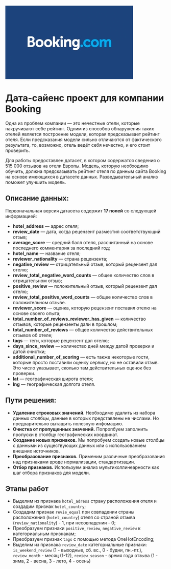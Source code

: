 ![](/img/upld_57150.jpeg)

# Дата-сайенc проект для компании Booking

Одна из проблем компании — это нечестные отели, которые накручивают себе рейтинг. Одним из способов обнаружения таких отелей является построение модели, которая предсказывает рейтинг отеля. Если предсказания модели сильно отличаются от фактического результата, то, возможно, отель ведёт себя нечестно, и его стоит проверить.

Для работы предоставлен датасет, в котором содержатся сведения о 515 000 отзывов на отели Европы. Модель, которую необходимо обучить, должна предсказывать рейтинг отеля по данным сайта Booking на основе имеющихся в датасете данных. Разведывательный анализ поможет улучшить модель.

## Описание данных:

Первоначальная версия датасета содержит **17 полей** со следующей информацией:

* **hotel_address** — адрес отеля;
* **review_date** — дата, когда рецензент разместил соответствующий отзыв;
* **average_score** — средний балл отеля, рассчитанный на основе последнего комментария за последний год;
* **hotel_name** — название отеля;
* **reviewer_nationality** — страна рецензента;
* **negative_review** — отрицательный отзыв, который рецензент дал отелю;
* **review_total_negative_word_counts** — общее количество слов в отрицательном отзыв;
* **positive_review** — положительный отзыв, который рецензент дал отелю;
* **review_total_positive_word_counts** — общее количество слов в положительном отзыве.
* **reviewer_score** — оценка, которую рецензент поставил отелю на основе своего опыта;
* **total_number_of_reviews_reviewer_has_given** — количество отзывов, которые рецензенты дали в прошлом;
* **total_number_of_reviews** — общее количество действительных отзывов об отеле;
* **tags** — теги, которые рецензент дал отелю;
* **days_since_review** — количество дней между датой проверки и датой очистки;
* **additional_number_of_scoring** — есть также некоторые гости, которые просто поставили оценку сервису, но не оставили отзыв. Это число указывает, сколько там действительных оценок без проверки.
* **lat** — географическая широта отеля;
* **lng** — географическая долгота отеля.

## Пути решения: 
* **Удаление строковых значений**. Необходимо удалить из набора данных столбцы, данные в которых представлены не числами. Но предварительно вытащить полезную инфомацию. <br>
* **Очистка от пропущенных значений.** Попропбуем заполнить пропуски в столбцу географических координат. <br>
* **Создание новых признаков.** Мы попробуем создать новые столбцы с данными из существующих данных или с использованием внешних источников. <br>
* **Преобразование признаков.** Применим различные преобразования над признаками вроде нормализации, стандартизации. <br>
* **Отбор признаков.** Используем анализ мультиколлинеарности как шаг отбора признаков для модели. <br>

## Этапы работ

* Выделим из признака `hotel_adress` страну расположения отеля и создадим признак `hotel_country`;
* Создадим признак `revie_equal` при совпадении страны расположения (`hotel_country`) отеля со страной отзыва (`review_nationality`) - 1, при несовпадении - 0;
* Преобразуем признаки `positive_review`, `negative_review` к категориальным признакам;
* Преобразуем признак `tags` с помощью метода OneHotEncoding;
* Выделим из признака `review_date` категориальные признаки: `is_weekend_review` (1 - выходные, сб. вс., 0 - будни, пн.-пт.), `review_month` - месяц (1-12),  `review_season` - время года отзыва (1 - зима, 2 - весна, 3 - лето, 4 - осень)